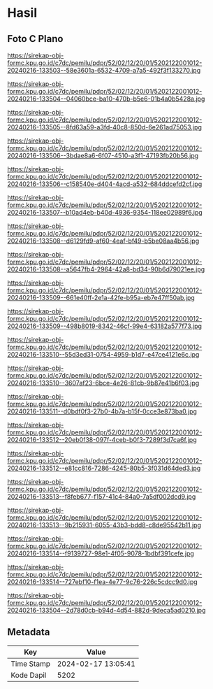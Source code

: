 # Hasil

## Foto C Plano

https://sirekap-obj-formc.kpu.go.id/c7dc/pemilu/pdpr/52/02/12/20/01/5202122001012-20240216-133503--58e3601a-6532-4709-a7a5-492f3f133270.jpg

https://sirekap-obj-formc.kpu.go.id/c7dc/pemilu/pdpr/52/02/12/20/01/5202122001012-20240216-133504--04060bce-ba10-470b-b5e6-01b4a0b5428a.jpg

https://sirekap-obj-formc.kpu.go.id/c7dc/pemilu/pdpr/52/02/12/20/01/5202122001012-20240216-133505--8fd63a59-a3fd-40c8-850d-6e261ad75053.jpg

https://sirekap-obj-formc.kpu.go.id/c7dc/pemilu/pdpr/52/02/12/20/01/5202122001012-20240216-133506--3bdae8a6-6f07-4510-a3f1-47193fb20b56.jpg

https://sirekap-obj-formc.kpu.go.id/c7dc/pemilu/pdpr/52/02/12/20/01/5202122001012-20240216-133506--c158540e-d404-4acd-a532-684ddcefd2cf.jpg

https://sirekap-obj-formc.kpu.go.id/c7dc/pemilu/pdpr/52/02/12/20/01/5202122001012-20240216-133507--b10ad4eb-b40d-4936-9354-118ee02989f6.jpg

https://sirekap-obj-formc.kpu.go.id/c7dc/pemilu/pdpr/52/02/12/20/01/5202122001012-20240216-133508--d6129fd9-af60-4eaf-bf49-b5be08aa4b56.jpg

https://sirekap-obj-formc.kpu.go.id/c7dc/pemilu/pdpr/52/02/12/20/01/5202122001012-20240216-133508--a5647fb4-2964-42a8-bd34-90b6d79021ee.jpg

https://sirekap-obj-formc.kpu.go.id/c7dc/pemilu/pdpr/52/02/12/20/01/5202122001012-20240216-133509--661e40ff-2e1a-42fe-b95a-eb7e47ff50ab.jpg

https://sirekap-obj-formc.kpu.go.id/c7dc/pemilu/pdpr/52/02/12/20/01/5202122001012-20240216-133509--498b8019-8342-46cf-99e4-63182a577f73.jpg

https://sirekap-obj-formc.kpu.go.id/c7dc/pemilu/pdpr/52/02/12/20/01/5202122001012-20240216-133510--55d3ed31-0754-4959-b1d7-e47ce4121e6c.jpg

https://sirekap-obj-formc.kpu.go.id/c7dc/pemilu/pdpr/52/02/12/20/01/5202122001012-20240216-133510--3607af23-6bce-4e26-81cb-9b87e41b6f03.jpg

https://sirekap-obj-formc.kpu.go.id/c7dc/pemilu/pdpr/52/02/12/20/01/5202122001012-20240216-133511--d0bdf0f3-27b0-4b7a-b15f-0cce3e873ba0.jpg

https://sirekap-obj-formc.kpu.go.id/c7dc/pemilu/pdpr/52/02/12/20/01/5202122001012-20240216-133512--20eb0f38-097f-4ceb-b0f3-7289f3d7ca6f.jpg

https://sirekap-obj-formc.kpu.go.id/c7dc/pemilu/pdpr/52/02/12/20/01/5202122001012-20240216-133512--e81cc816-7286-4245-80b5-3f031d64ded3.jpg

https://sirekap-obj-formc.kpu.go.id/c7dc/pemilu/pdpr/52/02/12/20/01/5202122001012-20240216-133513--f8feb677-f157-41c4-84a0-7a5df002dcd9.jpg

https://sirekap-obj-formc.kpu.go.id/c7dc/pemilu/pdpr/52/02/12/20/01/5202122001012-20240216-133513--9b215931-6055-43b3-bdd8-c8de95542b11.jpg

https://sirekap-obj-formc.kpu.go.id/c7dc/pemilu/pdpr/52/02/12/20/01/5202122001012-20240216-133514--f9139727-98e1-4f05-9078-1bdbf391cefe.jpg

https://sirekap-obj-formc.kpu.go.id/c7dc/pemilu/pdpr/52/02/12/20/01/5202122001012-20240216-133514--727ebf10-f1ea-4e77-9c76-226c5cdcc9d0.jpg

https://sirekap-obj-formc.kpu.go.id/c7dc/pemilu/pdpr/52/02/12/20/01/5202122001012-20240216-133504--2d78d0cb-b94d-4d54-882d-9deca5ad0210.jpg


## Metadata

| Key        | Value               |
| ---------- | ------------------- |
| Time Stamp | 2024-02-17 13:05:41 |
| Kode Dapil | 5202                |



